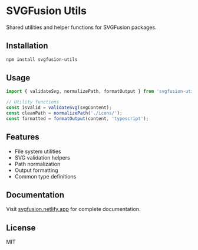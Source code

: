 # SVGFusion Utils

Shared utilities and helper functions for SVGFusion packages.

## Installation

```bash
npm install svgfusion-utils
```

## Usage

```typescript
import { validateSvg, normalizePath, formatOutput } from 'svgfusion-utils';

// Utility functions
const isValid = validateSvg(svgContent);
const cleanPath = normalizePath('./icons/');
const formatted = formatOutput(content, 'typescript');
```

## Features

- File system utilities
- SVG validation helpers
- Path normalization
- Output formatting
- Common type definitions

## Documentation

Visit [svgfusion.netlify.app](https://svgfusion.netlify.app) for complete documentation.

## License

MIT

